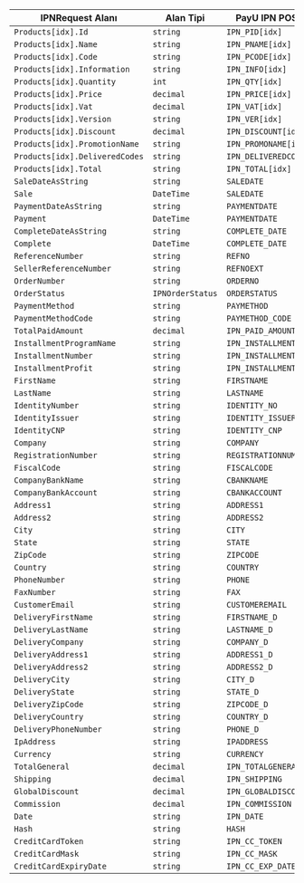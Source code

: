 | IPNRequest Alanı | Alan Tipi | PayU IPN POST Alanı |
| ----             | ---       | ---                 |
| `Products[idx].Id` | `string` | `IPN_PID[idx]` |
| `Products[idx].Name` | `string` | `IPN_PNAME[idx]` |
| `Products[idx].Code` | `string` | `IPN_PCODE[idx]` |
| `Products[idx].Information` | `string` | `IPN_INFO[idx]` |
| `Products[idx].Quantity` | `int` | `IPN_QTY[idx]` |
| `Products[idx].Price` | `decimal` | `IPN_PRICE[idx]` |
| `Products[idx].Vat` | `decimal` | `IPN_VAT[idx]` |
| `Products[idx].Version` | `string` | `IPN_VER[idx]` |
| `Products[idx].Discount` | `decimal` | `IPN_DISCOUNT[idx]` |
| `Products[idx].PromotionName` | `string` | `IPN_PROMONAME[idx]` |
| `Products[idx].DeliveredCodes` | `string` | `IPN_DELIVEREDCODES[idx]` |
| `Products[idx].Total` | `string` | `IPN_TOTAL[idx]` |
| `SaleDateAsString` | `string` | `SALEDATE` |
| `Sale` | `DateTime` | `SALEDATE` |
| `PaymentDateAsString` | `string` | `PAYMENTDATE` |
| `Payment` | `DateTime` | `PAYMENTDATE` |
| `CompleteDateAsString` | `string` | `COMPLETE_DATE` |
| `Complete` | `DateTime` | `COMPLETE_DATE` |
| `ReferenceNumber` | `string` | `REFNO` |
| `SellerReferenceNumber` | `string` | `REFNOEXT` |
| `OrderNumber` | `string` | `ORDERNO` |
| `OrderStatus` | `IPNOrderStatus` | `ORDERSTATUS` |
| `PaymentMethod` | `string` | `PAYMETHOD` |
| `PaymentMethodCode` | `string` | `PAYMETHOD_CODE` |
| `TotalPaidAmount` | `decimal` | `IPN_PAID_AMOUNT` |
| `InstallmentProgramName` | `string` | `IPN_INSTALLMENTS_PROGRAM` |
| `InstallmentNumber` | `string` | `IPN_INSTALLMENTS_NUMBER` |
| `InstallmentProfit` | `string` | `IPN_INSTALLMENTS_PROFIT` |
| `FirstName` | `string` | `FIRSTNAME` |
| `LastName` | `string` | `LASTNAME` |
| `IdentityNumber` | `string` | `IDENTITY_NO` |
| `IdentityIssuer` | `string` | `IDENTITY_ISSUER` |
| `IdentityCNP` | `string` | `IDENTITY_CNP` |
| `Company` | `string` | `COMPANY` |
| `RegistrationNumber` | `string` | `REGISTRATIONNUMBER` |
| `FiscalCode` | `string` | `FISCALCODE` |
| `CompanyBankName` | `string` | `CBANKNAME` |
| `CompanyBankAccount` | `string` | `CBANKACCOUNT` |
| `Address1` | `string` | `ADDRESS1` |
| `Address2` | `string` | `ADDRESS2` |
| `City` | `string` | `CITY` |
| `State` | `string` | `STATE` |
| `ZipCode` | `string` | `ZIPCODE` |
| `Country` | `string` | `COUNTRY` |
| `PhoneNumber` | `string` | `PHONE` |
| `FaxNumber` | `string` | `FAX` |
| `CustomerEmail` | `string` | `CUSTOMEREMAIL` |
| `DeliveryFirstName` | `string` | `FIRSTNAME_D` |
| `DeliveryLastName` | `string` | `LASTNAME_D` |
| `DeliveryCompany` | `string` | `COMPANY_D` |
| `DeliveryAddress1` | `string` | `ADDRESS1_D` |
| `DeliveryAddress2` | `string` | `ADDRESS2_D` |
| `DeliveryCity` | `string` | `CITY_D` |
| `DeliveryState` | `string` | `STATE_D` |
| `DeliveryZipCode` | `string` | `ZIPCODE_D` |
| `DeliveryCountry` | `string` | `COUNTRY_D` |
| `DeliveryPhoneNumber` | `string` | `PHONE_D` |
| `IpAddress` | `string` | `IPADDRESS` |
| `Currency` | `string` | `CURRENCY` |
| `TotalGeneral` | `decimal` | `IPN_TOTALGENERAL` |
| `Shipping` | `decimal` | `IPN_SHIPPING` |
| `GlobalDiscount` | `decimal` | `IPN_GLOBALDISCOUNT` |
| `Commission` | `decimal` | `IPN_COMMISSION` |
| `Date` | `string` | `IPN_DATE` |
| `Hash` | `string` | `HASH` |
| `CreditCardToken` | `string` | `IPN_CC_TOKEN` |
| `CreditCardMask` | `string` | `IPN_CC_MASK` |
| `CreditCardExpiryDate` | `string` | `IPN_CC_EXP_DATE` |
